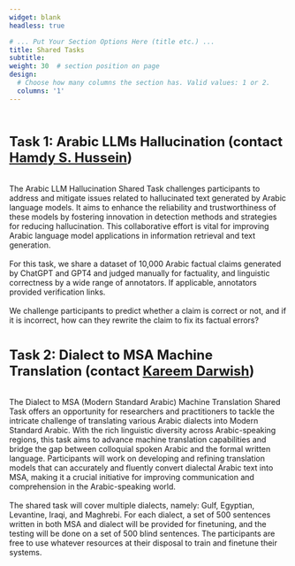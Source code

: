```yaml
---
widget: blank
headless: true

# ... Put Your Section Options Here (title etc.) ...
title: Shared Tasks
subtitle:
weight: 30  # section position on page
design:
  # Choose how many columns the section has. Valid values: 1 or 2.
  columns: '1'
---
```

<div class="container">
        <div class="row">
          <div class="col-lg-8 mx-auto">
            <p class="lead">
            <br>
            <h3><font size = "5"> Task 1: Arabic LLMs Hallucination (contact <a href="mailto:hmubarak@hbku.edu.qa">Hamdy S. Hussein</a>)</font></h3>
            <br>
The Arabic LLM Hallucination Shared Task challenges participants to address and mitigate issues related to hallucinated text generated by Arabic language models. It aims to enhance the reliability and trustworthiness of these models by fostering innovation in detection methods and strategies for reducing hallucination. This collaborative effort is vital for improving Arabic language model applications in information retrieval and text generation. 
<br><br>For this task, we share a dataset of 10,000 Arabic factual claims generated by ChatGPT and GPT4 and judged manually for factuality, and linguistic correctness by a wide range of annotators. If applicable, annotators provided verification links. <br><br>
We challenge participants to predict whether a claim is correct or not, and if it is incorrect, how can they rewrite the claim to fix its factual errors?
            <br>
            <br>
            <h3><font size = "5"> Task 2: Dialect to MSA Machine Translation (contact <a href="mailto:kareem.darwish@aixplain.com">Kareem Darwish</a>)</font></h3>
            <br>
            The Dialect to MSA (Modern Standard Arabic) Machine Translation Shared Task offers an opportunity for researchers and practitioners to tackle the intricate challenge of translating various Arabic dialects into Modern Standard Arabic. With the rich linguistic diversity across Arabic-speaking regions, this task aims to advance machine translation capabilities and bridge the gap between colloquial spoken Arabic and the formal written language. Participants will work on developing and refining translation models that can accurately and fluently convert dialectal Arabic text into MSA, making it a crucial initiative for improving communication and comprehension in the Arabic-speaking world. 
            <br><br>
            The shared task will cover multiple dialects, namely: Gulf, Egyptian, Levantine, Iraqi, and Maghrebi.  For each dialect, a set of 500 sentences written in both MSA and dialect will be provided for finetuning, and the testing will be done on a set of 500 blind sentences.  The participants are free to use whatever resources at their disposal to train and finetune their systems.
          </div>
        </div>
      </div>
